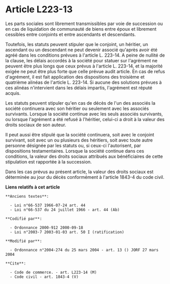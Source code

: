 # Article L223-13

Les parts sociales sont librement transmissibles par voie de succession ou en cas de liquidation de communauté de biens entre
époux et librement cessibles entre conjoints et entre ascendants et descendants.

Toutefois, les statuts peuvent stipuler que le conjoint, un héritier, un ascendant ou un descendant ne peut devenir associé
qu'après avoir été agréé dans les conditions prévues à l'article L. 223-14. A peine de nullité de la clause, les délais
accordés à la société pour statuer sur l'agrément ne peuvent être plus longs que ceux prévus à l'article L. 223-14, et la
majorité exigée ne peut être plus forte que celle prévue audit article. En cas de refus d'agrément, il est fait application
des dispositions des troisième et quatrième alinéas de l'article L. 223-14. Si aucune des solutions prévues à ces alinéas
n'intervient dans les délais impartis, l'agrément est réputé acquis.

Les statuts peuvent stipuler qu'en cas de décès de l'un des associés la société continuera avec son héritier ou seulement
avec les associés survivants. Lorsque la société continue avec les seuls associés survivants, ou lorsque l'agrément a été
refusé à l'héritier, celui-ci a droit à la valeur des droits sociaux de son auteur.

Il peut aussi être stipulé que la société continuera, soit avec le conjoint survivant, soit avec un ou plusieurs des
héritiers, soit avec toute autre personne désignée par les statuts ou, si ceux-ci l'autorisent, par dispositions
testamentaires. Lorsque la société continue dans ces conditions, la valeur des droits sociaux attribués aux bénéficiaires de
cette stipulation est rapportée à la succession.

Dans les cas prévus au présent article, la valeur des droits sociaux est déterminée au jour du décès conformément à l'article
1843-4 du code civil.

**Liens relatifs à cet article**

	**Anciens textes**:

	  - Loi n°66-537 1966-07-24 art. 44
	  - Loi n°66-537 du 24 juillet 1966 - art. 44 (Ab)

	**Codifié par**:

	  - Ordonnance 2000-912 2000-09-18
	  - Loi n°2003-7 2003-01-03 art. 50 I (ratification)

	**Modifié par**:

	  - Ordonnance n°2004-274 du 25 mars 2004 - art. 13 () JORF 27 mars 2004

	**Cite**:

	  - Code de commerce. - art. L223-14 (M)
	  - Code civil - art. 1843-4 (V)
